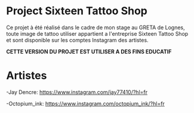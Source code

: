 # Project Sixteen Tattoo Shop
Ce projet à été réalisé dans le cadre de mon stage au GRETA de Lognes, toute image de tattoo utiliser appartient a l'entreprise Sixteen Tattoo Shop et sont disponible sur les comptes Instagram des artistes.

<b>CETTE VERSION DU PROJET EST UTILISER A DES FINS EDUCATIF</b>

# Artistes
-Jay Dencre: https://www.instagram.com/jay77410/?hl=fr

-Octopium_ink: https://www.instagram.com/octopium_ink/?hl=fr
